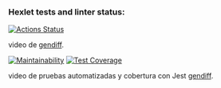 ### Hexlet tests and linter status:
[![Actions Status](https://github.com/JhonFredyTorres/fullstack-javascript-project-103/actions/workflows/hexlet-check.yml/badge.svg)](https://github.com/JhonFredyTorres/fullstack-javascript-project-103/actions)

video de  [gendiff](https://youtu.be/CEnO8mjL5TI).

[![Maintainability](https://api.codeclimate.com/v1/badges/5d862001d06677beeff5/maintainability)](https://codeclimate.com/github/JhonFredyTorres/fullstack-javascript-project-103/maintainability)
[![Test Coverage](https://api.codeclimate.com/v1/badges/5d862001d06677beeff5/test_coverage)](https://codeclimate.com/github/JhonFredyTorres/fullstack-javascript-project-103/test_coverage)

video de pruebas automatizadas y cobertura con Jest [gendiff](https://youtu.be/-kGiLhWhhV0).

